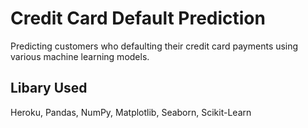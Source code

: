 # Credit Card Default Prediction

Predicting customers who defaulting their credit card payments using various machine learning models. 


## Libary Used 

Heroku, Pandas, NumPy, Matplotlib, Seaborn, Scikit-Learn

